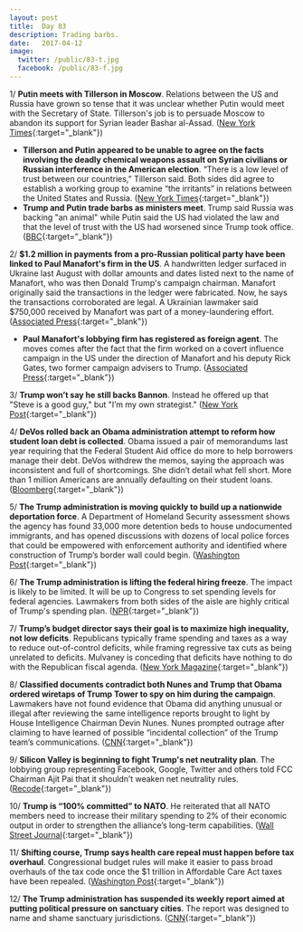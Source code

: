 ```yaml
---
layout: post
title:  Day 83
description: Trading barbs.
date:   2017-04-12
image:
  twitter: /public/83-t.jpg
  facebook: /public/83-f.jpg
---
```


1/ **Putin meets with Tillerson in Moscow**. Relations between the US and Russia have grown so tense that it was unclear whether Putin would meet with the Secretary of State. Tillerson's job is to persuade Moscow to abandon its support for Syrian leader Bashar al-Assad. ([New York Times](https://www.nytimes.com/2017/04/12/world/europe/tillerson-putin-lavrov-russia-syria.html){:target="_blank"})

* **Tillerson and Putin appeared to be unable to agree on the facts involving the deadly chemical weapons assault on Syrian civilians or Russian interference in the American election**. “There is a low level of trust between our countries,” Tillerson said. Both sides did agree to establish a working group to examine “the irritants” in relations between the United States and Russia. ([New York Times](https://www.nytimes.com/2017/04/12/world/europe/tillerson-putin-lavrov-russia-syria.html){:target="_blank"})
* **Trump and Putin trade barbs as ministers meet**. Trump said Russia was backing "an animal" while Putin said the US had violated the law and that the level of trust with the US had worsened since Trump took office. ([BBC](http://www.bbc.com/news/world-europe-39573744){:target="_blank"})

2/ **$1.2 million in payments from a pro-Russian political party have been linked to Paul Manafort's firm in the US**. A handwritten ledger surfaced in Ukraine last August with dollar amounts and dates listed next to the name of Manafort, who was then Donald Trump's campaign chairman. Manafort originally said the transactions in the ledger were fabricated. Now, he says the transactions corroborated are legal. A Ukrainian lawmaker said $750,000 received by Manafort was part of a money-laundering effort. ([Associated Press](https://apnews.com/20cfc75c82eb4a67b94e624e97207e23){:target="_blank"})

* **Paul Manafort's lobbying firm has registered as foreign agent**. The moves comes after the fact that the firm worked on a covert influence campaign in the US under the direction of Manafort and his deputy Rick Gates, two former campaign advisers to Trump. ([Associated Press](http://bigstory.ap.org/article/7820703c490a45a8a5608274e24e827b/lobbying-firm-registers-foreign-agent-ukraine-work){:target="_blank"})

3/ **Trump won’t say he still backs Bannon**. Instead he offered up that "Steve is a good guy," but "I’m my own strategist." ([New York Post](https://nypost.com/2017/04/11/trump-wont-definitively-say-he-still-backs-bannon/){:target="_blank"})

4/ **DeVos rolled back an Obama administration attempt to reform how student loan debt is collected**. Obama issued a pair of memorandums last year requiring that the Federal Student Aid office do more to help borrowers manage their debt. DeVos withdrew the memos, saying the approach was inconsistent and full of shortcomings. She didn’t detail what fell short. More than 1 million Americans are annually defaulting on their student loans. ([Bloomberg](https://www.bloomberg.com/news/articles/2017-04-11/devos-undoes-obama-student-loan-protections){:target="_blank"})

5/ **The Trump administration is moving quickly to build up a nationwide deportation force**. A Department of Homeland Security assessment shows the agency has found 33,000 more detention beds to house undocumented immigrants, and has opened discussions with dozens of local police forces that could be empowered with enforcement authority and identified where construction of Trump’s border wall could begin. ([Washington Post](https://www.washingtonpost.com/politics/trump-administration-moving-quickly-to-build-up-nationwide-deportation-force/2017/04/12/7a7f59c2-1f87-11e7-be2a-3a1fb24d4671_story.html){:target="_blank"})

6/ **The Trump administration is lifting the federal hiring freeze**. The impact is likely to be limited. It will be up to Congress to set spending levels for federal agencies. Lawmakers from both sides of the aisle are highly critical of Trump's spending plan. ([NPR](http://www.npr.org/2017/04/12/523473051/trump-lifting-federal-hiring-freeze){:target="_blank"})

7/ **Trump’s budget director says their goal is to maximize high inequality, not low deficits**. Republicans typically frame spending and taxes as a way to reduce out-of-control deficits, while framing regressive tax cuts as being unrelated to deficits. Mulvaney is conceding that deficits have nothing to do with the Republican fiscal agenda. ([New York Magazine](http://nymag.com/daily/intelligencer/2017/04/trump-budget-director-wants-high-inequality-not-low-deficit.html){:target="_blank"})

8/ **Classified documents contradict both Nunes and Trump that Obama ordered wiretaps of Trump Tower to spy on him during the campaign**. Lawmakers have not found evidence that Obama did anything unusual or illegal after reviewing the same intelligence reports brought to light by House Intelligence Chairman Devin Nunes. Nunes prompted outrage after claiming to have learned of possible “incidental collection” of the Trump team’s communications. ([CNN](http://www.cnn.com/2017/04/11/politics/intelligence-contradicts-nunes-unmasking-claims/index.html){:target="_blank"})

9/ **Silicon Valley is beginning to fight Trump's net neutrality plan**. The lobbying group representing Facebook, Google, Twitter and others told FCC Chairman Ajit Pai that it shouldn’t weaken net neutrality rules. ([Recode](https://www.recode.net/2017/4/12/15266200/trump-administration-net-neutrality-plan-lobbying-fcc-ajit-pai){:target="_blank"})

10/ **Trump is “100% committed” to NATO**. He reiterated that all NATO members need to increase their military spending to 2% of their economic output in order to strengthen the alliance’s long-term capabilities. ([Wall Street Journal](https://www.wsj.com/articles/trump-to-reiterate-commitment-to-nato-1492008887){:target="_blank"})

11/ **Shifting course, Trump says health care repeal must happen before tax overhaul**. Congressional budget rules will make it easier to pass broad overhauls of the tax code once the $1 trillion in Affordable Care Act taxes have been repealed. ([Washington Post](https://www.washingtonpost.com/news/wonk/wp/2017/04/12/trump-changes-course-again-says-health-care-repeal-must-happen-before-tax-overhaul/){:target="_blank"})

12/ **The Trump administration has suspended its weekly report aimed at putting political pressure on sanctuary cities**. The report was designed to name and shame sanctuary jurisdictions. ([CNN](http://www.cnn.com/2017/04/11/politics/trump-sanctuary-city-detainer/index.html){:target="_blank"})
